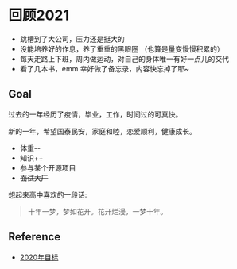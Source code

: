 # 回顾2021

- 跳槽到了大公司，压力还是挺大的
- 没能培养好的作息，养了重重的黑眼圈 （也算是量变慢慢积累的）
- 每天走路上下班，周内做运动，对自己的身体唯一有好一点儿的交代
- 看了几本书，emm 幸好做了备忘录，内容快忘掉了耶~


## Goal

过去的一年经历了疫情，毕业，工作，时间过的可真快。

新的一年，希望国泰民安，家庭和睦，恋爱顺利，健康成长。

- 体重--
- 知识++
- 参与某个开源项目
- <del> 面试大厂 </del>

想起来高中喜欢的一段话:

> 十年一梦，梦如花开。花开烂漫，一梦十年。

## Reference

- [2020年目标](https://github.com/Draymonders/Code-Life/issues/95)